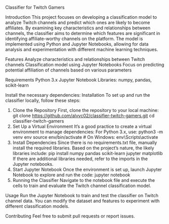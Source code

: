 Classifier for Twitch Gamers

Introduction
This project focuses on developing a classification model to analyze Twitch channels and predict which ones are likely to become affiliates. By examining key characteristics and relationships between channels, the classifier aims to determine which features are significant in identifying affiliate-worthy channels on the platform. The model is implemented using Python and Jupyter Notebooks, allowing for data analysis and experimentation with different machine learning techniques.

Features
Analyze characteristics and relationships between Twitch channels
Classification model using Jupyter Notebooks
Focus on predicting potential affiliation of channels based on various parameters

Requirements
Python 3.x
Jupyter Notebook
Libraries: numpy, pandas, scikit-learn

Install the necessary dependencies:
Installation
To set up and run the classifier locally, follow these steps:
1. Clone the Repository
First, clone the repository to your local machine:
git clone https://github.com/alvvc02/classifier-twitch-gamers.git
cd classifier-twitch-gamers
2. Set Up a Virtual Environment
It’s a good practice to create a virtual environment to manage dependencies:
For Python 3.x, use:
python3 -m venv env
source env/bin/activate  # On Windows: env\Scripts\activate
3. Install Dependencies
Since there is no requirements.txt file, manually install the required libraries. Based on the project’s nature, the likely libraries include:
pip install numpy pandas scikit-learn jupyter matplotlib
If there are additional libraries needed, refer to the imports in the Jupyter notebooks.
4. Start Jupyter Notebook
Once the environment is set up, launch Jupyter Notebook to explore and run the code:
jupyter notebook
5. Running the Classifier
Navigate to the notebook file and execute the cells to train and evaluate the Twitch channel classification model.

Usage
Run the Jupyter Notebook to train and test the classifier on Twitch channel data. You can modify the dataset and features to experiment with different classification models.

Contributing
Feel free to submit pull requests or report issues.
